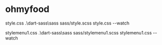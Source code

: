 # ohmyfood
style.css                        .\dart-sass\sass sass/style.scss style.css --watch


stylemenu1.css                  .\dart-sass\sass sass/stylemenu1.scss stylemenu1.css --watch